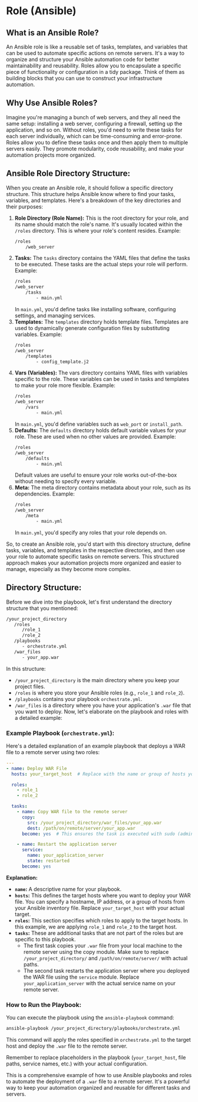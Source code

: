 # Role (Ansible)

## What is an Ansible Role?
An Ansible role is like a reusable set of tasks, templates, and variables that can be used to automate specific actions on remote servers. It's a way to organize and structure your Ansible automation code for better maintainability and reusability. Roles allow you to encapsulate a specific piece of functionality or configuration in a tidy package. Think of them as building blocks that you can use to construct your infrastructure automation.

## Why Use Ansible Roles?
Imagine you're managing a bunch of web servers, and they all need the same setup: installing a web server, configuring a firewall, setting up the application, and so on. Without roles, you'd need to write these tasks for each server individually, which can be time-consuming and error-prone. Roles allow you to define these tasks once and then apply them to multiple servers easily. They promote modularity, code reusability, and make your automation projects more organized.

## Ansible Role Directory Structure:
When you create an Ansible role, it should follow a specific directory structure. This structure helps Ansible know where to find your tasks, variables, and templates. Here's a breakdown of the key directories and their purposes:

1. **Role Directory (Role Name):** This is the root directory for your role, and its name should match the role's name. It's usually located within the `/roles` directory. This is where your role's content resides.
    Example:
    ```bash
    /roles
        /web_server
    ```
2. **Tasks:** The `tasks` directory contains the YAML files that define the tasks to be executed. These tasks are the actual steps your role will perform. Example:
    ```bash
    /roles
    /web_server
        /tasks
            - main.yml
    ```
    In `main.yml`, you'd define tasks like installing software, configuring settings, and managing services.
3. **Templates:** The `templates` directory holds template files. Templates are used to dynamically generate configuration files by substituting variables. Example:
    ```bash
    /roles
    /web_server
        /templates
            - config_template.j2
    ```
4. **Vars (Variables):** The vars directory contains YAML files with variables specific to the role. These variables can be used in tasks and templates to make your role more flexible. Example:
    ```bash
    /roles
    /web_server
        /vars
            - main.yml
    ```
    In `main.yml`, you'd define variables such as `web_port` or `install_path`.
5. **Defaults:** The `defaults` directory holds default variable values for your role. These are used when no other values are provided. Example:
    ```bash
    /roles
    /web_server
        /defaults
            - main.yml
    ```
    Default values are useful to ensure your role works out-of-the-box without needing to specify every variable.
6. **Meta:** The meta directory contains metadata about your role, such as its dependencies. Example:
    ```bash
    /roles
    /web_server
        /meta
            - main.yml
    ```
    In `main.yml`, you'd specify any roles that your role depends on.

So, to create an Ansible role, you'd start with this directory structure, define tasks, variables, and templates in the respective directories, and then use your role to automate specific tasks on remote servers. This structured approach makes your automation projects more organized and easier to manage, especially as they become more complex.

## Directory Structure:
Before we dive into the playbook, let's first understand the directory structure that you mentioned:

```bash
/your_project_directory
   /roles
      /role_1
      /role_2
   /playbooks
      - orchestrate.yml
   /war_files
      - your_app.war
```
In this structure:

- `/your_project_directory` is the main directory where you keep your project files.
- `/roles` is where you store your Ansible roles (e.g., `role_1` and `role_2`).
- `/playbooks` contains your playbook `orchestrate.yml`.
- `/war_files` is a directory where you have your application's `.war` file that you want to deploy.
Now, let's elaborate on the playbook and roles with a detailed example:

### Example Playbook (`orchestrate.yml`):

Here's a detailed explanation of an example playbook that deploys a WAR file to a remote server using two roles:
```yaml
---
- name: Deploy WAR File
  hosts: your_target_host  # Replace with the name or group of hosts you want to target

  roles:
    - role_1
    - role_2

  tasks:
    - name: Copy WAR file to the remote server
      copy:
        src: /your_project_directory/war_files/your_app.war
        dest: /path/on/remote/server/your_app.war
      become: yes  # This ensures the task is executed with sudo (admin) privileges on the remote server

    - name: Restart the application server
      service:
        name: your_application_server
        state: restarted
      become: yes
```
**Explanation:**
- **`name`:** A descriptive name for your playbook.
- **`hosts`:** This defines the target hosts where you want to deploy your WAR file. You can specify a hostname, IP address, or a group of hosts from your Ansible inventory file. Replace `your_target_host` with your actual target.
- **`roles`:** This section specifies which roles to apply to the target hosts. In this example, we are applying `role_1` and `role_2` to the target host.
- **`tasks`:** These are additional tasks that are not part of the roles but are specific to this playbook.
    - The first task copies your `.war` file from your local machine to the remote server using the copy module. Make sure to replace `/your_project_directory/` and `/path/on/remote/server/` with actual paths.
    - The second task restarts the application server where you deployed the WAR file using the `service` module. Replace `your_application_server` with the actual service name on your remote server.

### How to Run the Playbook:
You can execute the playbook using the `ansible-playbook` command:
```bash
ansible-playbook /your_project_directory/playbooks/orchestrate.yml
```
This command will apply the roles specified in `orchestrate.yml` to the target host and deploy the `.war` file to the remote server.

Remember to replace placeholders in the playbook (`your_target_host`, file paths, service names, etc.) with your actual configuration.

This is a comprehensive example of how to use Ansible playbooks and roles to automate the deployment of a `.war` file to a remote server. It's a powerful way to keep your automation organized and reusable for different tasks and servers.
